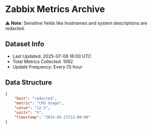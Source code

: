 # Zabbix Metrics Archive

⚠️ **Note**: Sensitive fields like hostnames and system descriptions are redacted.

## Dataset Info
- Last Updated: 2025-07-06 16:00 UTC
- Total Metrics Collected: 1062
- Update Frequency: Every (1) hour

## Data Structure
```json
{
    "host": "redacted",
    "metric": "CPU Usage",
    "value": "12.5",
    "units": "%",
    "timestamp": "2024-05-21T12:00:00"
}
```
